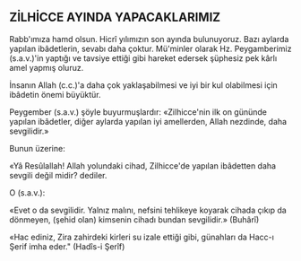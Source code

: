 ## ZİLHİCCE AYINDA YAPACAKLARIMIZ

Rabb'ımıza hamd olsun. Hicrî yılımızın son ayında bulunuyoruz. Bazı aylarda yapılan ibâdetlerin, sevabı daha çoktur. Mü'minler olarak Hz. Peygamberimiz (s.a.v.)'in yaptığı ve tav­siye ettiği gibi hareket edersek şüphesiz pek kârlı amel yapmış oluruz.

İnsanın Allah (c.c.)'a daha çok yaklaşabilmesi ve iyi bir kul olabilmesi için ibâdetin önemi büyüktür.

Peygember (s.a.v.) şöyle buyurmuşlardır: «Zilhicce'nin ilk on gününde yapılan ibâdetler, diğer aylarda yapılan iyi amellerden, Allah nezdinde, daha sevgilidir.»

Bunun üzerine:

«Yâ Resûlallah! Allah yolundaki cihad, Zilhicce'de yapılan ibâdetten daha sevgili değil midir? dediler.

O (s.a.v.):

«Evet o da sevgilidir. Yalnız malını, nefsi­ni tehlikeye koyarak cihada çıkıp da dönmeyen, (şehid olan) kimsenin cihadı bundan sev­gilidir.» (Buhârî)

«Hac ediniz, Zira zahirdeki kirleri su iza­le ettiği gibi, günahları da Hacc-ı Şerif imha eder." (Hadîs-i Şerîf)
